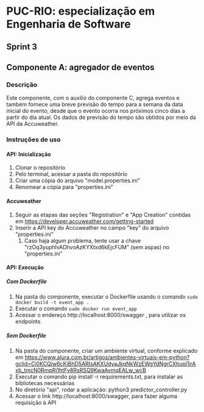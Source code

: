 # PUC-RIO: especialização em Engenharia de Software
## Sprint 3
## Componente A: agregador de eventos

### Descrição

Este componente, com o auxílio do componente C, agrega eventos e também fornece uma breve previsão do tempo para 
a semana da data inicial do evento, desde que o evento ocorra nos próximos cinco dias a partir do dia atual. Os dados de previsão do tempo
são obtidos por meio da API da Accuweather.

### Instruções de uso

#### API: Inicialização
1. Clonar o repositório
2. Pelo terminal, acessar a pasta do repositório
3. Criar uma cópia do arquivo "model.properties.ini"
4. Renomear a cópia para "properties.ini"

#### Accuweather
1. Seguir as etapas das seções "Registration" e "App Creation" contidas em https://developer.accuweather.com/getting-started
2. Inserir a API key do Accuweather no campo "key" do arquivo "properties.ini"
   1. Caso haja algum problema, tente usar a chave "rzOq3yuphIvADhvoAzKYXtxd6kEjcFUM" (sem aspas) no "properties.ini" 

#### API: Execução
##### Com Dockerfile
1. Na pasta do componente, executar o Dockerfile usando o comando `sudo docker build -t event_app .`
2. Executar o comando `sudo docker run event_app`
3. Acessar o endereço http://localhost:8000/swagger , para utilizar os endpoints

##### Sem Dockerfile
1. Na pasta do componente, criar um ambiente virtual, conforme explicado em https://www.alura.com.br/artigos/ambientes-virtuais-em-python?gclid=Cj0KCQjw6cKiBhD5ARIsAKXUdyaJkqNkWzEWgYdNgrCXhupl1irAxb_tmcN0RmpRj1htFv8RsRSQ9KwaAvmqEALw_wcB
2. Executar o comando pip install -r requirements.txt, para instalar as bibliotecas necessárias
3. No diretório "api", rodar a aplicação: python3 predictor_controller.py
4. Acessar o link http://localhost:8000/swagger, para fazer alguma requisição à API

